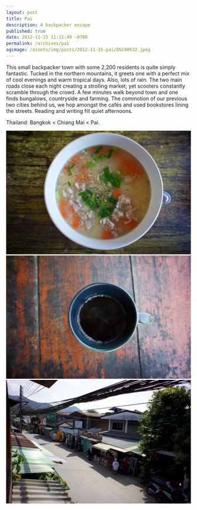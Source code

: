 ```yaml
---
layout: post
title: Pai
description: A backpacker escape
published: true
date: 2012-11-15 11:11:49 -0700
permalink: /archives/pai
ogimage: /assets/img/posts/2012-11-15-pai/DSC00632.jpeg
---
```

This small backpacker town with some 2,200 residents is quite simply fantastic. Tucked in the northern mountains, it greets one with a perfect mix of cool evenings and warm tropical days. Also, lots of rain. The two main roads close each night creating a strolling market; yet scooters constantly scramble through the crowd. A few minutes walk beyond town and one finds bungalows, countryside and farming. The commotion of our previous two cities behind us, we hop amongst the cafés and used bookstores lining the streets. Reading and writing fill quiet afternoons.

Thailand: Bangkok < Chiang Mai < Pai. 

![Rice soup with chicken][1]
![Coffee][2]
![Downtown Pai][3]

[1]: /assets/img/posts/2012-11-15-pai/DSC00632.jpeg
[2]: /assets/img/posts/2012-11-15-pai/DSC00639.jpeg
[3]: /assets/img/posts/2012-11-15-pai/DSC00647.jpeg